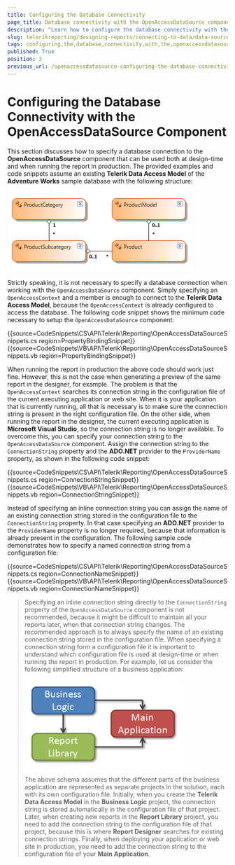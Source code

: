 ```yaml
---
title: Configuring the Database Connectivity
page_title: Database connectivity with the OpenAccessDataSource component explained
description: "Learn how to configure the database connectivity with the OpenAccessDataSource component in Telerik Reporting."
slug: telerikreporting/designing-reports/connecting-to-data/data-source-components/openaccessdatasource-component/configuring-the-database-connectivity-with-the-openaccessdatasource-component
tags: configuring,the,database,connectivity,with,the,openaccessdatasource,component
published: True
position: 3
previous_url: /openaccessdatasource-configuring-the-database-connectivity
---
```


# Configuring the Database Connectivity with the OpenAccessDataSource Component

This section discusses how to specify a database connection to the __OpenAccessDataSource__ component that can be used both at design-time and when running the report in production. The provided examples and code snippets assume an existing __Telerik Data Access Model__ of the __Adventure Works__ sample database with the following structure:

![The structure of the Telerik Data Access Model of the Adventure Works sample database we are going to use in the examples](images/DataSources/OpenAccessDataSourceAdventureWorksEntityModel.png)

Strictly speaking, it is not necessary to specify a database connection when working with the `OpenAccessDataSource` component. Simply specifying an `OpenAccessContext` and a member is enough to connect to the __Telerik Data Access Model__, because the `OpenAccessContext` is already configured to access the database. The following code snippet shows the minimum code necessary to setup the `OpenAccessDataSource` component:

{{source=CodeSnippets\CS\API\Telerik\Reporting\OpenAccessDataSourceSnippets.cs region=PropertyBindingSnippet}}
{{source=CodeSnippets\VB\API\Telerik\Reporting\OpenAccessDataSourceSnippets.vb region=PropertyBindingSnippet}}

When running the report in production the above code should work just fine. However, this is not the case when generating a preview of the same report in the designer, for example. The problem is that the `OpenAccessContext` searches its connection string in the configuration file of the current executing application or web site. When it is your application that is currently running, all that is necessary is to make sure the connection string is present in the right configuration file. On the other side, when running the report in the designer, the current executing application is __Microsoft Visual Studio__, so the connection string is no longer available. To overcome this, you can specify your connection string to the `OpenAccessDataSource` component. Assign the connection string to the `ConnectionString` property and the __ADO.NET__ provider to the `ProviderName` property, as shown in the following code snippet:

{{source=CodeSnippets\CS\API\Telerik\Reporting\OpenAccessDataSourceSnippets.cs region=ConnectionStringSnippet}}
{{source=CodeSnippets\VB\API\Telerik\Reporting\OpenAccessDataSourceSnippets.vb region=ConnectionStringSnippet}}

Instead of specifying an inline connection string you can assign the name of an existing connection string stored in the configuration file to the `ConnectionString` property. In that case specifying an __ADO.NET__ provider to the `ProviderName` property is no longer required, because that information is already present in the configuration. The following sample code demonstrates how to specify a named connection string from a configuration file: 

{{source=CodeSnippets\CS\API\Telerik\Reporting\OpenAccessDataSourceSnippets.cs region=ConnectionNameSnippet}}
{{source=CodeSnippets\VB\API\Telerik\Reporting\OpenAccessDataSourceSnippets.vb region=ConnectionNameSnippet}}

> Specifying an inline connection string directly to the `ConnectionString` property of the `OpenAccessDataSource` component is not recommended, because it might be difficult to maintain all your reports later, when that connection string changes. The recommended approach is to always specify the name of an existing connection string stored in the configuration file. When specifying a connection string form a configuration file it is important to understand which configuration file is used at design-time or when running the report in production. For example, let us consider the following simplified structure of a business application: 
>
> ![Simplified structure of a business application](images/DataSources/BusinessApplicationStructure.png)
>
> The above schema assumes that the different parts of the business application are represented as separate projects in the solution, each with its own configuration file. Initially, when you create the __Telerik Data Access Model__ in the __Business Logic__ project, the connection string is stored automatically in the configuration file of that project. Later, when creating new reports in the __Report Library__ project, you need to add the connection string to the configuration file of that project, because this is where __Report Designer__ searches for existing connection strings. Finally, when deploying your application or web site in production, you need to add the connection string to the configuration file of your __Main Application__.
